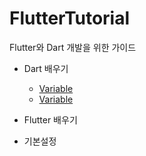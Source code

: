 # FlutterTutorial

Flutter와 Dart 개발을 위한 가이드

- Dart 배우기
    - [Variable](dart_tutorial/variable.md)
    - [Variable](dart_tutorial/variable.md)

- Flutter 배우기
- 기본설정
